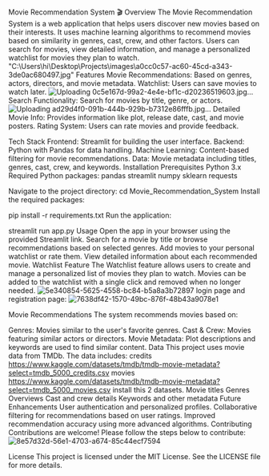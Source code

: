 Movie Recommendation System 🎬
Overview
The Movie Recommendation System is a web application that helps users discover new movies based on their interests. It uses machine learning algorithms to recommend movies based on similarity in genres, cast, crew, and other factors. Users can search for movies, view detailed information, and manage a personalized watchlist for movies they plan to watch.
"C:\Users\hi\Desktop\Projects\images\a0cc0c57-ac60-45cd-a343-3de0ac680497.jpg"
Features
Movie Recommendations: Based on genres, actors, directors, and movie metadata.
Watchlist: Users can save movies to watch later.
![Uploading 0c5e167d-99a2-4e4e-bf1c-d20236519603.jpg…]()
Search Functionality: Search for movies by title, genre, or actors.
![Uploading ad29d4f0-091b-444b-929b-b7312e86fffb.jpg…]()
Detailed Movie Info: Provides information like plot, release date, cast, and movie posters.
Rating System: Users can rate movies and provide feedback.

Tech Stack
Frontend: Streamlit for building the user interface.
Backend: Python with Pandas for data handling.
Machine Learning: Content-based filtering for movie recommendations.
Data: Movie metadata including titles, genres, cast, crew, and keywords.
Installation
Prerequisites
Python 3.x
Required Python packages:
pandas
streamlit
numpy
sklearn
requests

Navigate to the project directory:
cd Movie_Recommendation_System
Install the required packages:

pip install -r requirements.txt
Run the application:

streamlit run app.py
Usage
Open the app in your browser using the provided Streamlit link.
Search for a movie by title or browse recommendations based on selected genres.
Add movies to your personal watchlist or rate them.
View detailed information about each recommended movie.
Watchlist Feature
The Watchlist feature allows users to create and manage a personalized list of movies they plan to watch. Movies can be added to the watchlist with a single click and removed when no longer needed.
![5e340854-5625-4558-bc84-b5a8a3b72897](https://github.com/user-attachments/assets/a310ea9a-4d1d-4879-a3de-44432e7164e4)
login page and registration page:
![7638df42-1570-49bc-876f-48b43a9078e1](https://github.com/user-attachments/assets/b23cd191-6ac5-4c28-ab3a-00da402dff09)

Movie Recommendations
The system recommends movies based on:

Genres: Movies similar to the user's favorite genres.
Cast & Crew: Movies featuring similar actors or directors.
Movie Metadata: Plot descriptions and keywords are used to find similar content.
Data
This project uses movie data from TMDb. The data includes:
credits
https://www.kaggle.com/datasets/tmdb/tmdb-movie-metadata?select=tmdb_5000_credits.csv
movies
https://www.kaggle.com/datasets/tmdb/tmdb-movie-metadata?select=tmdb_5000_movies.csv
install this 2 datasets.
Movie titles
Genres
Overviews
Cast and crew details
Keywords and other metadata
Future Enhancements
User authentication and personalized profiles.
Collaborative filtering for recommendations based on user ratings.
Improved recommendation accuracy using more advanced algorithms.
Contributing
Contributions are welcome! Please follow the steps below to contribute:
![8e57d32d-56e1-4703-a674-85c44ecf7594](https://github.com/user-attachments/assets/0c4205a6-40ce-4cde-add3-9c8c49787ccb)

License
This project is licensed under the MIT License. See the LICENSE file for more details.
